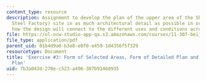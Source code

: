 ```yaml
---
content_type: resource
description: Assignment to develop the plan of the upper area of the Shougang (Capital
  Steel Factory) site in as much architectural detail as possible in order to illustrate
  how the design will connect to the different uses and conditions across the site.
file: https://ol-ocw-studio-app-qa.s3.amazonaws.com/courses/11-307-beijing-urban-design-studio-summer-2008/7b3a043d270ec523a496387b91468935_assn3.pdf
file_type: application/pdf
parent_uid: 01b4d9a0-b3e8-e0f0-e459-1d4356f5f329
resourcetype: Document
title: 'Exercise #3: Form of Selected Areas, Form of Detailed Plan and Overall Master
  Plan'
uid: 7b3a043d-270e-c523-a496-387b91468935
---
```


